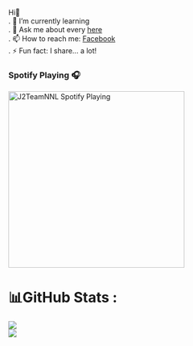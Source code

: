 
Hi👋
  </br>
  . 🌱 I’m currently learning 
  </br>
  . 💬 Ask me about every [here]
  </br>
  . 📫 How to reach me: [Facebook]
  </br>
  . ⚡ Fun fact: I share... a lot!
  
### Spotify Playing 🎧
[<img src="https://spotify-playing-git-master.j2teamnnl.vercel.app/api/spotify-playing" alt="J2TeamNNL Spotify Playing" width="350" />](https://open.spotify.com/user/31ghget3jspvgpjwbv5pcwli3smab)

# 📊GitHub Stats :
![](https://github-readme-stats.vercel.app/api?username=Nvdqb73&theme=radical&hide_border=false&include_all_commits=false&count_private=false)<br/>
![](https://github-readme-streak-stats.herokuapp.com/?user=Nvdqb73&theme=radical&hide_border=false)<br/>

[Facebook]: https://www.facebook.com/EmLaCuaAnh.1009
[here]: https://github.com/Nvdqb73/Nvdqb73/issues
